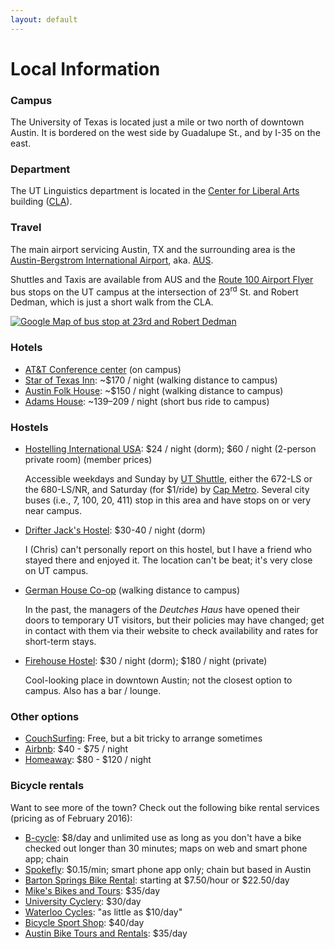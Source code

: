 ```yaml
---
layout: default
---
```

# Local Information

### Campus

The University of Texas is located just a mile or two north of downtown Austin.
It is bordered on the west side by Guadalupe St., and by I-35 on the east.

### Department

The UT Linguistics department is located in the [Center for Liberal Arts](https://maps.google.com/maps?q=College+of+Liberal+Arts+Building,+Inner+Campus+Dr+Austin,+TX+78712&hl=en&t=m&z=14) building ([CLA](http://www.utexas.edu/maps/main/buildings/cla.html)).

### Travel

The main airport servicing Austin, TX and the surrounding area is the [Austin-Bergstrom International Airport](http://www.austintexas.gov/airport), aka. [AUS](http://content.abia.org:8080/webfids/).

Shuttles and Taxis are available from AUS and the [Route 100 Airport Flyer](http://www.capmetro.org/schedulemap.aspx?f1=100) bus stops on the UT campus at the intersection of 23<sup>rd</sup> St. and Robert Dedman, which is just a short walk from the CLA.

[![Google Map of bus stop at 23rd and Robert Dedman](https://maps.google.com/maps/api/staticmap?center=30.284789,-97.735298&zoom=16&markers=30.285097,-97.730701&size=500x325&sensor=false)](http://maps.google.com/maps?q=23rd+St+E+and+Robert+Dedman+Dr,+Austin,+TX&hl=en&ll=30.285864,-97.735105&spn=0.009487,0.017552&sll=30.286031,-97.73268&sspn=0.009487,0.017552&hnear=Robert+Dedman+Dr+%26+23rd+St+E,+Austin,+Travis,+Texas+78712&t=m&z=16)


### Hotels

* [AT&T Conference center](http://www.meetattexas.com/) (on campus)
* [Star of Texas Inn](http://staroftexasinn.com/): ~$170 / night (walking distance to campus)
* [Austin Folk House](http://austinfolkhouse.com/): ~$150 / night (walking distance to campus)
* [Adams House](http://www.theadamshouse.com/): ~$139–$209 / night (short bus ride to campus)


### Hostels

* [Hostelling International USA](http://www.hiusa.org/austin/): $24 / night (dorm); $60 / night (2-person private room) (member prices)

  Accessible weekdays and Sunday by [UT Shuttle](http://www.utexas.edu/parking/transportation/shuttle/index.php), either the 672-LS or the 680-LS/NR, and Saturday (for $1/ride) by [Cap Metro](http://www.capmetro.org/). Several city buses (i.e., 7, 100, 20, 411) stop in this area and have stops on or very near campus.
* [Drifter Jack's Hostel](http://drifterjackshostel.com/): $30-40 / night (dorm)

  I (Chris) can't personally report on this hostel, but I have a friend who stayed there and enjoyed it. The location can't be beat; it's very close on UT campus.
* [German House Co-op](http://www.dhauscoop.com/) (walking distance to campus)

  In the past, the managers of the _Deutches Haus_ have opened their doors to temporary UT visitors, but their policies may have changed; get in contact with them via their website to check availability and rates for short-term stays.

* [Firehouse Hostel](http://www.firehousehostel.com/): $30 / night (dorm); $180 / night (private)

  Cool-looking place in downtown Austin; not the closest option to campus. Also has a bar / lounge.


### Other options

* [CouchSurfing](http://www.couchsurfing.org): Free, but a bit tricky to arrange sometimes
* [Airbnb](http://www.airbnb.com): $40 - $75 / night
* [Homeaway](http://www.homeaway.com): $80 - $120 / night


### Bicycle rentals

Want to see more of the town? Check out the following bike rental services (pricing as of February 2016):

* [B-cycle](https://austin.bcycle.com/station-locations): $8/day and unlimited use as long as you don't have a bike checked out longer than 30 minutes; maps on web and smart phone app; chain
* [Spokefly](https://www.spokefly.com/): $0.15/min; smart phone app only; chain but based in Austin
* [Barton Springs Bike Rental](http://www.bartonspringsbikerental.com/bike-rentals.htm): starting at $7.50/hour or $22.50/day
* [Mike's Bikes and Tours](http://www.mikesbikesandtours.com/): $35/day
* [University Cyclery](http://www.universitycyclery.com/rental.html): $30/day
* [Waterloo Cycles](http://waterloocycles.com/): "as little as $10/day"
* [Bicycle Sport Shop](http://bicyclesportshop.com/about/rental-department-pg174.htm): $40/day
* [Austin Bike Tours and Rentals](http://www.austinbiketoursandrentals.com/rentals/): $35/day
